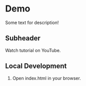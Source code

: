 # Demo

Some text for description!

## Subheader

Watch tutorial on YouTube.

## Local Development

1. Open index.html in your browser.
